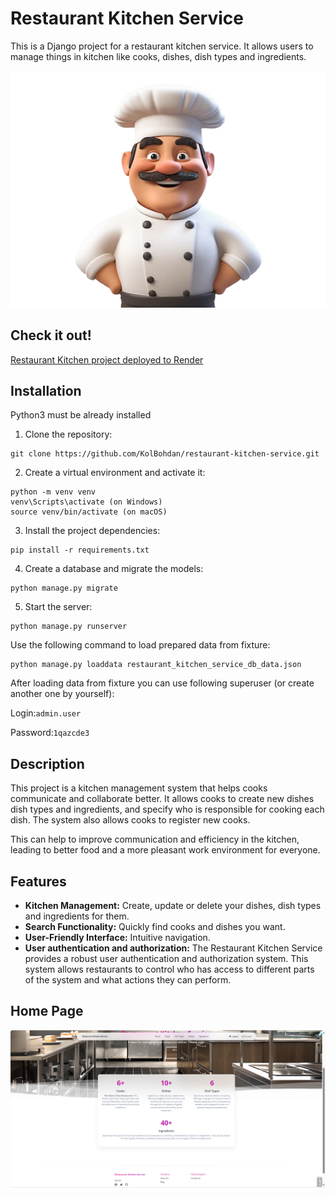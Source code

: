 # Restaurant Kitchen Service

This is a Django project for a restaurant kitchen service. It allows users to manage things in kitchen like cooks, dishes, dish types and ingredients.

![Chef](static/assets/img/illustrations/chef.png)

## Check it out!
[Restaurant Kitchen project deployed to Render](https://restaurant-kitchen-service-yjr5.onrender.com)

## Installation

Python3 must be already installed

1. Clone the repository:
```shell
git clone https://github.com/KolBohdan/restaurant-kitchen-service.git
```
2. Create a virtual environment and activate it:
```shell
python -m venv venv
venv\Scripts\activate (on Windows)
source venv/bin/activate (on macOS)
```
3. Install the project dependencies:
```shell
pip install -r requirements.txt
```
4. Create a database and migrate the models:
```shell
python manage.py migrate
```
5. Start the server:
```shell
python manage.py runserver
```
Use the following command to load prepared data from fixture:
```shell
python manage.py loaddata restaurant_kitchen_service_db_data.json
```
After loading data from fixture you can use following superuser (or create another one by yourself):

Login:```admin.user```

Password:```1qazcde3```

## Description

This project is a kitchen management system that helps cooks communicate and collaborate better.
It allows cooks to create new dishes dish types and ingredients, and specify who is responsible for cooking each dish.
The system also allows cooks to register new cooks.

This can help to improve communication and efficiency in the kitchen,
leading to better food and a more pleasant work environment for everyone.

## Features

* **Kitchen Management:** Create, update or delete your dishes, dish types and ingredients for them.
* **Search Functionality:** Quickly find cooks and dishes you want.
* **User-Friendly Interface:** Intuitive navigation.
* **User authentication and authorization:** The Restaurant Kitchen Service provides a robust user authentication and authorization system. This system allows restaurants to control who has access to different parts of the system and what actions they can perform.

## Home Page
![Chef](static/assets/img/home_page.png)

